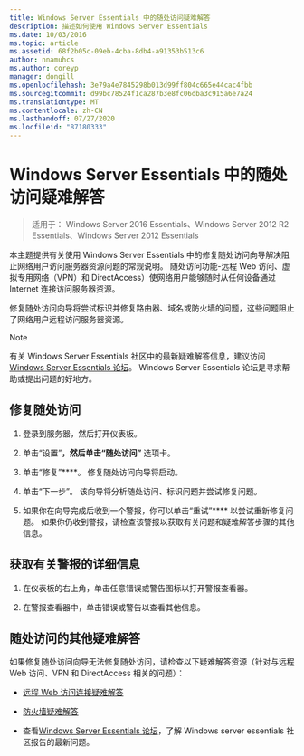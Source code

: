 ```yaml
---
title: Windows Server Essentials 中的随处访问疑难解答
description: 描述如何使用 Windows Server Essentials
ms.date: 10/03/2016
ms.topic: article
ms.assetid: 68f2b05c-09eb-4cba-8db4-a91353b513c6
author: nnamuhcs
ms.author: coreyp
manager: dongill
ms.openlocfilehash: 3e79a4e7845298b013d99ff804c665e44cac4fbb
ms.sourcegitcommit: d99bc78524f1ca287b3e8fc06dba3c915a6e7a24
ms.translationtype: MT
ms.contentlocale: zh-CN
ms.lasthandoff: 07/27/2020
ms.locfileid: "87180333"
---
```

# <a name="troubleshoot-anywhere-access-in-windows-server-essentials"></a>Windows Server Essentials 中的随处访问疑难解答

>适用于： Windows Server 2016 Essentials、Windows Server 2012 R2 Essentials、Windows Server 2012 Essentials

本主题提供有关使用 Windows Server Essentials 中的修复随处访问向导解决阻止网络用户访问服务器资源问题的常规说明。 随处访问功能-远程 Web 访问、虚拟专用网络（VPN）和 DirectAccess）使网络用户能够随时从任何设备通过 Internet 连接访问服务器资源。

修复随处访问向导将尝试标识并修复路由器、域名或防火墙的问题，这些问题阻止了网络用户远程访问服务器资源。

> [!NOTE]
> 有关 Windows Server Essentials 社区中的最新疑难解答信息，建议访问[Windows Server Essentials 论坛](https://docs.microsoft.com/answers/topics/windows-server-essentials.html)。 Windows Server Essentials 论坛是寻求帮助或提出问题的好地方。

## <a name="to-repair-anywhere-access"></a>修复随处访问

1. 登录到服务器，然后打开仪表板。

2. 单击“设置”****，然后单击“随处访问”**** 选项卡。

3. 单击“修复”****。 修复随处访问向导将启动。

4. 单击“下一步”。 该向导将分析随处访问、标识问题并尝试修复问题。

5. 如果你在向导完成后收到一个警报，你可以单击“重试”**** 以尝试重新修复问题。 如果你仍收到警报，请检查该警报以获取有关问题和疑难解答步骤的其他信息。

## <a name="to-get-more-information-about-an-alert"></a>获取有关警报的详细信息

1. 在仪表板的右上角，单击任意错误或警告图标以打开警报查看器。

2. 在警报查看器中，单击错误或警告以查看其他信息。

## <a name="additional-troubleshooting-for-anywhere-access"></a>随处访问的其他疑难解答
 如果修复随处访问向导无法修复随处访问，请检查以下疑难解答资源（针对与远程 Web 访问、VPN 和 DirectAccess 相关的问题）：

- [远程 Web 访问连接疑难解答](Troubleshoot-Remote-Web-Access-connectivity-in-Windows-Server-Essentials.md)

- [防火墙疑难解答](Troubleshoot-your-firewall-in-Windows-Server-Essentials.md)

- 查看[Windows Server Essentials 论坛](https://docs.microsoft.com/answers/topics/windows-server-essentials.html)，了解 Windows server essentials 社区报告的最新问题。
